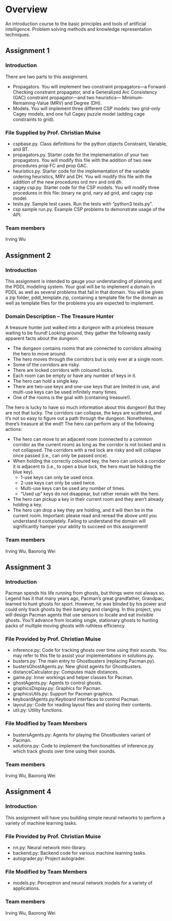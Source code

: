 # Overview
An introduction course to the basic principles and tools of artificial intelligence. Problem solving methods and knowledge representation techniques.

## Assignment 1
### Introduction
There are two parts to this assignment.
- Propagators. You will implement two constraint propagators—a Forward Checking constraint propagator, and a Generalized Arc Consistency (GAC) constraint propagator—and two heuristics— Minimum-Remaining-Value (MRV) and Degree (DH).
- Models. You will implement three different CSP models: two grid-only Cagey models, and one full Cagey puzzle model (adding cage constraints to grid).
### File Supplied by Prof. Christian Muise
- cspbase.py. Class definitions for the python objects Constraint, Variable, and BT.
- propagators.py. Starter code for the implementation of your two propagators. You will modify this file with the addition of two new procedures prop FC and prop GAC.
- heuristics.py. Starter code for the implementation of the variable ordering heuristics, MRV and DH. You will modify this file with the addition of the new procedures ord mrv and ord dh.
- cagey csp.py. Starter code for the CSP models. You will modify three procedures in this file: binary ne grid, nary ad grid, and cagey csp model.
- tests.py. Sample test cases. Run the tests with “python3 tests.py”.
- csp sample run.py. Example CSP problems to demonstrate usage of the API.
### Team members
Irving Wu

## Assignment 2
### Introduction
This assignment is intended to gauge your understanding of planning and the PDDL modeling system. Your goal will be to implement a domain in PDDL as well as several problems that fall in that domain. You will be given a zip folder, pddl_template.zip, containing a template file for the domain as well as template files for the problems you are expected to implement.
### Domain Description – The Treasure Hunter
A treasure hunter just walked into a dungeon with a priceless treasure waiting to be found! Looking around, they gather the following easily apparent facts about the dungeon:
- The dungeon contains rooms that are connected to corridors allowing the hero to move around.
- The hero moves through the corridors but is only ever at a single room.
- Some of the corridors are risky.
- There are locked corridors with coloured locks.
- Each room can be empty or have any number of keys in it.
- The hero can hold a single key.
- There are two-use keys and one-use keys that are limited in use, and multi-use keys can be used infinitely many times.
- One of the rooms is the goal with (containing treasure!).

The hero is lucky to have so much information about this dungeon! But they are not that lucky. The corridors can collapse, the keys are scattered, and it’s not so easy to figure out a path through the dungeon. Nonetheless, there’s treasure at the end!! The hero can perform any of the following actions:
- The hero can move to an adjacent room (connected to a common corridor as the current room) as long as the corridor is not locked and is not collapsed. The corridors with a red lock are risky and will collapse once passed (i.e., can only be passed once).
- When holding the correctly coloured key, the hero can unlock a corridor it is adjacent to (i.e., to open a blue lock, the hero must be holding the blue key).
  - 1-use keys can only be used once.
  - 2-use keys can only be used twice.
  - Multi-use keys can be used any number of times.
  - “Used up” keys do not disappear, but rather remain with the hero.
- The hero can pickup a key in their current room and they aren’t already holding a key.
- The hero can drop a key they are holding, and it will then be in the current room.
Important: please read and reread the above until you understand it completely. Failing to understand the domain will significantly hamper your ability to succeed on this assignment!
### Team members
Irving Wu, Baorong Wei

## Assignment 3
### Introduction
Pacman spends his life running from ghosts, but things were not always so. Legend has it that many years ago, Pacman’s great grandfather, Grandpac, learned to hunt ghosts for sport. However, he was blinded by his power and could only track ghosts by their banging and clanging. In this project, you will design Pacman agents that use sensors to locate and eat invisible ghosts. You’ll advance from locating single, stationary ghosts to hunting packs of multiple moving ghosts with ruthless efficiency.
### File Provided by Prof. Christian Muise
- inference.py: Code for tracking ghosts over time using their sounds. You may refer to this file to assist your implementations in solutions.py.
- busters.py: The main entry to Ghostbusters (replacing Pacman.py).
- bustersGhostAgents.py: New ghost agents for Ghostbusters.
- distanceCalculator.py: Computes maze distances.
- game.py: Inner workings and helper classes for Pacman.
- ghostAgents.py: Agents to control ghosts.
- graphicsDisplay.py: Graphics for Pacman.
- graphicsUtils.py: Support for Pacman graphics.
- keyboardAgents.py:Keyboard interfaces to control Pacman.
- layout.py: Code for reading layout files and storing their contents.
- util.py: Utility functions.
### File Modified by Team Members
- bustersAgents.py: Agents for playing the Ghostbusters variant of Pacman.
- solutions.py: Code to implement the functionalities of inference.py which track ghosts over time using their sounds.
### Team members
Irving Wu, Baorong Wei

## Assignment 4
### Introduction
This assignment will have you building simple neural networks to perform a variety of machine learning tasks.
### File Provided by Prof. Christian Muise
- nn.py: Neural network mini-library.
- backend.py: Backend code for various machine learning tasks.
- autograder.py: Project autograder.
### File Modified by Team Members
- models.py: Perceptron and neural network models for a variety of applications.
### Team members
Irving Wu, Baorong Wei
